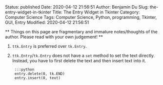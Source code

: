 Status: published
Date: 2020-04-12 21:56:51
Author: Benjamin Du
Slug: the-entry-widget-in-tkinter
Title: The Entry Widget in Tkinter
Category: Computer Science
Tags: Computer Science, Python, programming, Tkinter, GUI, Entry
Modified: 2020-04-12 21:56:51

**
Things on this page are fragmentary and immature notes/thoughts of the author.
Please read with your own judgement!
**


1. `ttk.Entry` is preferred over `tk.Entry`.

2. `ttk.Entry`/`tk.Entry` does not have a `set` method to set the text directly.
    Instead,
    you have to first delete the text and then insert text into it.

        :::python
        entry.delete(0, tk.END)
        entry.insert(0, text)